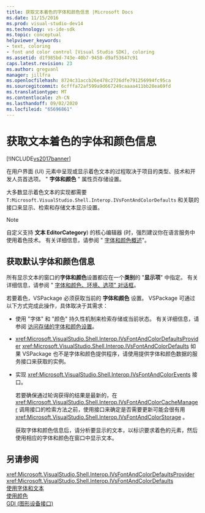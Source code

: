 ```yaml
---
title: 获取文本着色的字体和颜色信息 |Microsoft Docs
ms.date: 11/15/2016
ms.prod: visual-studio-dev14
ms.technology: vs-ide-sdk
ms.topic: conceptual
helpviewer_keywords:
- text, coloring
- font and color control [Visual Studio SDK], coloring
ms.assetid: d1f985bd-743e-40b7-9458-d9af53647c91
caps.latest.revision: 23
ms.author: gregvanl
manager: jillfra
ms.openlocfilehash: 8724c31accb26e478c2726dfe791256994fc95ca
ms.sourcegitcommit: 6cfffa72af599a9d667249caaaa411bb28ea69fd
ms.translationtype: MT
ms.contentlocale: zh-CN
ms.lasthandoff: 09/02/2020
ms.locfileid: "65696861"
---
```

# <a name="getting-font-and-color-information-for-text-colorization"></a>获取文本着色的字体和颜色信息
[!INCLUDE[vs2017banner](../includes/vs2017banner.md)]

在用户界面 (UI) 元素中呈现或显示着色文本的过程取决于项目的类型、技术和开发人员首选项。 " **字体和颜色** " 属性页存储设置。  
  
 大多数显示着色文本的实现都需要 `T:Microsoft.VisualStudio.Shell.Interop.IVsFontAndColorDefaults` 和关联的接口来显示、检索和存储文本显示设置。  
  
> [!NOTE]
> 自定义支持 **文本 EditorCategory**) 的核心编辑器 (时，强烈建议你在语言服务中使用着色技术。 有关详细信息，请参阅 " [字体和颜色概述](../extensibility/font-and-color-overview.md)"。  
  
## <a name="getting-default-font-and-color-information"></a>获取默认字体和颜色信息  
 所有显示文本的窗口的**字体和颜色**设置都应在一个**类别**的 "**显示项**" 中指定。 有关详细信息，请参阅 " [字体和颜色、环境、选项" 对话框](../ide/reference/fonts-and-colors-environment-options-dialog-box.md)。  
  
 若要着色，VSPackage 必须获取当前的 **字体和颜色** 设置。 VSPackage 可通过以下方式完成此操作，具体取决于其需求：  
  
- 使用 "字体" 和 "颜色" 持久性机制来检索存储或当前状态。 有关详细信息，请参阅 [访问存储的字体和颜色设置](../extensibility/accessing-stored-font-and-color-settings.md)。  
  
- <xref:Microsoft.VisualStudio.Shell.Interop.IVsFontAndColorDefaultsProvider> <xref:Microsoft.VisualStudio.Shell.Interop.IVsFontAndColorDefaults> 如果 VSPackage 也不是字体和颜色提供程序，请使用提供字体和颜色数据的服务接口来获取的实例。  
  
- 实现 <xref:Microsoft.VisualStudio.Shell.Interop.IVsFontAndColorEvents> 接口。  
  
  若要确保通过轮询获得的结果是最新的，在 <xref:Microsoft.VisualStudio.Shell.Interop.IVsFontAndColorCacheManager> 调用接口的检索方法之前，使用接口来确定是否需要更新可能会很有用 <xref:Microsoft.VisualStudio.Shell.Interop.IVsFontAndColorStorage> 。  
  
  获取字体和颜色信息后，请分析要显示的文本，以标识要求着色的元素，然后使用相应的字体和颜色在窗口中显示文本。  
  
## <a name="see-also"></a>另请参阅  
 <xref:Microsoft.VisualStudio.Shell.Interop.IVsFontAndColorDefaultsProvider>   
 <xref:Microsoft.VisualStudio.Shell.Interop.IVsFontAndColorDefaults>   
 [使用字体和文本](https://msdn.microsoft.com/library/d43640f3-da94-4df2-a29d-a9d021a1c069)   
 [使用颜色](https://msdn.microsoft.com/library/d34ff96f-241d-494f-abdd-13811ada8cd3)   
 [GDI (图形设备接口) ](https://msdn.microsoft.com/7e1d4540-bb2e-4257-8eee-eee376acba83)
